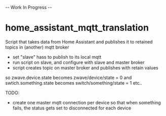 -- Work In Progress --

# home_assistant_mqtt_translation
Script that takes data from Home Assistant  and publishes it to retained topics in (another) mqtt broker

- set "slave" hass to publish to its local mqtt
- run script on slave, and configure with slave and master broker
- script creates topic on master broker and publishes with retain values

so zwave.device.state becomes zwave/device/state = 0
and swtich.something.state becomes switch/something/state = 1
etc..

TODO:
- create one master mqtt connection per device so that when something fails, the status gets set to disconnected for each device
